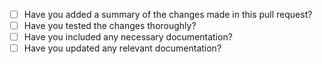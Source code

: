 - [ ] Have you added a summary of the changes made in this pull request?
- [ ] Have you tested the changes thoroughly?
- [ ] Have you included any necessary documentation?
- [ ] Have you updated any relevant documentation?
